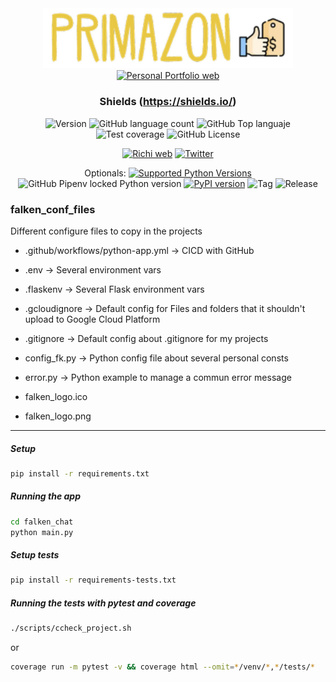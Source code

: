 <div align="center">
<!-- Para logo se puede usar https://studio.tailorbrands.com/-->
<img src="./docs/img/logo_app.png" alt="drawing" width="400"/>
<a href="https://richionline-portfolio.nw.r.appspot.com"><img src="https://falken-home.herokuapp.com/static/home_project/img/falken_logo.png" width=40 alt="Personal Portfolio web"></a>

### Shields (https://shields.io/)

![Version](https://img.shields.io/badge/version-1.0.0-blue) ![GitHub language count](https://img.shields.io/github/languages/count/falken20/falken_conf_files) ![GitHub Top languaje](https://img.shields.io/github/languages/top/falken20/falken_conf_files) ![Test coverage](https://img.shields.io/badge/test%20coverage-0%25-green) ![GitHub License](https://img.shields.io/github/license/falken20/search_extensions)
  
[![Richi web](https://img.shields.io/badge/web-richionline-blue)](https://richionline-portfolio.nw.r.appspot.com) [![Twitter](https://img.shields.io/twitter/follow/richionline?style=social)](https://twitter.com/richionline)

Optionals:
[![Supported Python Versions](https://img.shields.io/pypi/pyversions/rich/10.11.0)](https://www.python.org) 
![GitHub Pipenv locked Python version](https://img.shields.io/github/pipenv/locked/python-version/falken20/primazon?logo=python&logoColor=white)
[![PyPI version](https://badge.fury.io/py/rich.svg)](https://badge.fury.io/py/rich)
![Tag](https://img.shields.io/badge/tag-1.0.0-blue) 
![Release](https://img.shields.io/badge/release-1.0.0-blue)
</div>

### falken_conf_files
Different configure files to copy in the projects

- .github/workflows/python-app.yml -> CICD with GitHub
- .env -> Several environment vars
- .flaskenv -> Several Flask environment vars
- .gcloudignore -> Default config for Files and folders that it shouldn't upload to Google Cloud Platform
- .gitignore -> Default config about .gitignore for my projects
- config_fk.py -> Python config file about several personal consts
- error.py -> Python example to manage a commun error message

- falken_logo.ico
- falken_logo.png

---

##### Setup


```bash
pip install -r requirements.txt
```

##### Running the app

```bash
cd falken_chat
python main.py
```

##### Setup tests

```bash
pip install -r requirements-tests.txt
```

##### Running the tests with pytest and coverage

```bash
./scripts/ccheck_project.sh
```
or
```bash
coverage run -m pytest -v && coverage html --omit=*/venv/*,*/tests/*
```
